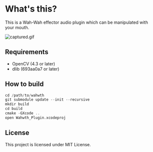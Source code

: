 # What's this?

This is a Wah-Wah effector audio plugin which can be manipulated with your mouth.

![captured.gif](https://user-images.githubusercontent.com/359226/82833785-0ddfba00-9efa-11ea-8d9e-ca701dbfb370.gif)


## Requirements

* OpenCV (4.3 or later)
* dlib (693aa0a7 or later)

## How to build

```cpp
cd /path/to/wahwth
git submodule update --init --recursive
mkdir build
cd build
cmake -GXcode ..
open Wahwth_Plugin.xcodeproj
```

## License

This project is licensed under MIT License.

